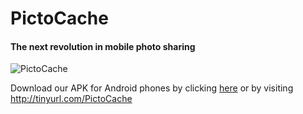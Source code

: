 # PictoCache
#### The next revolution in mobile photo sharing

![PictoCache](http://www.clker.com/cliparts/S/t/c/k/J/B/blue-camera-icon-md.png "PictoCache")

Download our APK for Android phones by clicking [here](http://45.79.169.174/PictoCache.apk)
or by visiting http://tinyurl.com/PictoCache
